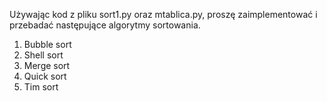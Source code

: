 Używając kod z pliku sort1.py oraz mtablica.py, proszę zaimplementować i przebadać następujące
algorytmy sortowania.

1. Bubble sort
2. Shell sort
3. Merge sort
4. Quick sort
5. Tim sort
